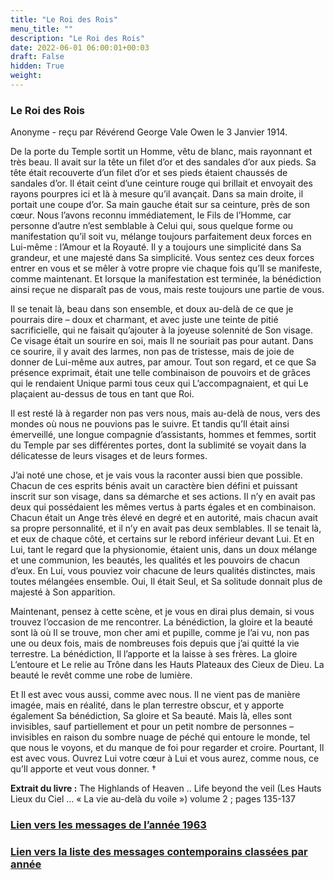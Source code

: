```yaml
---
title: "Le Roi des Rois"
menu_title: ""
description: "Le Roi des Rois"
date: 2022-06-01 06:00:01+00:03
draft: False
hidden: True
weight:
---
```

### Le Roi des Rois

Anonyme - reçu par Révérend George Vale Owen le 3 Janvier 1914.

De la porte du Temple sortit un Homme, vêtu de blanc, mais rayonnant et très beau. Il avait sur la tête un filet d’or et des sandales d’or aux pieds. Sa tête était recouverte d’un filet d’or et ses pieds étaient chaussés de sandales d’or. Il était ceint d’une ceinture rouge qui brillait et envoyait des rayons pourpres ici et là à mesure qu’il avançait. Dans sa main droite, il portait une coupe d’or. Sa main gauche était sur sa ceinture, près de son cœur. Nous l’avons reconnu immédiatement, le Fils de l’Homme, car personne d’autre n’est semblable à Celui qui, sous quelque forme ou manifestation qu’il soit vu, mélange toujours parfaitement deux forces en Lui-même : l’Amour et la Royauté. Il y a toujours une simplicité dans Sa grandeur, et une majesté dans Sa simplicité. Vous sentez ces deux forces entrer en vous et se mêler à votre propre vie chaque fois qu’Il se manifeste, comme maintenant. Et lorsque la manifestation est terminée, la bénédiction ainsi reçue ne disparaît pas de vous, mais reste toujours une partie de vous.

Il se tenait là, beau dans son ensemble, et doux au-delà de ce que je pourrais dire – doux et charmant, et avec juste une teinte de pitié sacrificielle, qui ne faisait qu’ajouter à la joyeuse solennité de Son visage. Ce visage était un sourire en soi, mais Il ne souriait pas pour autant. Dans ce sourire, il y avait des larmes, non pas de tristesse, mais de joie de donner de Lui-même aux autres, par amour. Tout son regard, et ce que Sa présence exprimait, était une telle combinaison de pouvoirs et de grâces qui le rendaient Unique parmi tous ceux qui L’accompagnaient, et qui Le plaçaient au-dessus de tous en tant que Roi.

Il est resté là à regarder non pas vers nous, mais au-delà de nous, vers des mondes où nous ne pouvions pas le suivre. Et tandis qu’Il était ainsi émerveillé, une longue compagnie d’assistants, hommes et femmes, sortit du Temple par ses différentes portes, dont la sublimité se voyait dans la délicatesse de leurs visages et de leurs formes.

J’ai noté une chose, et je vais vous la raconter aussi bien que possible. Chacun de ces esprits bénis avait un caractère bien défini et puissant inscrit sur son visage, dans sa démarche et ses actions. Il n’y en avait pas deux qui possédaient les mêmes vertus à parts égales et en combinaison. Chacun était un Ange très élevé en degré et en autorité, mais chacun avait sa propre personnalité, et il n’y en avait pas deux semblables. Il se tenait là, et eux de chaque côté, et certains sur le rebord inférieur devant Lui. Et en Lui, tant le regard que la physionomie, étaient unis, dans un doux mélange et une communion, les beautés, les qualités et les pouvoirs de chacun d’eux. En Lui, vous pouviez voir chacune de leurs qualités distinctes, mais toutes mélangées ensemble. Oui, Il était Seul, et Sa solitude donnait plus de majesté à Son apparition.

Maintenant, pensez à cette scène, et je vous en dirai plus demain, si vous trouvez l’occasion de me rencontrer. La bénédiction, la gloire et la beauté sont là où Il se trouve, mon cher ami et pupille, comme je l’ai vu, non pas une ou deux fois, mais de nombreuses fois depuis que j’ai quitté la vie terrestre. La bénédiction, Il l’apporte et la laisse à ses frères. La gloire L’entoure et Le relie au Trône dans les Hauts Plateaux des Cieux de Dieu. La beauté le revêt comme une robe de lumière.

Et Il est avec vous aussi, comme avec nous. Il ne vient pas de manière imagée, mais en réalité, dans le plan terrestre obscur, et y apporte également Sa bénédiction, Sa gloire et Sa beauté. Mais là, elles sont invisibles, sauf partiellement et pour un petit nombre de personnes – invisibles en raison du sombre nuage de péché qui entoure le monde, tel que nous le voyons, et du manque de foi pour regarder et croire. Pourtant, Il est avec vous. Ouvrez Lui votre cœur à Lui et vous aurez, comme nous, ce qu’Il apporte et veut vous donner. †

**Extrait du livre :** The Highlands of Heaven .. Life beyond the veil (Les Hauts Lieux du Ciel … « La vie au-delà du voile ») volume 2 ; pages 135-137

### [**Lien vers les messages de l’année 1963**](/fr-contemporary-messages/fr-contemporary-messages-by-date-order/fr-contemporary-messages-1963/)

### [**Lien vers la liste des messages contemporains classées par année**](/fr-contemporary-messages/fr-contemporary-messages-by-date-order/)


